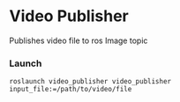 Video Publisher
================

Publishes video file to ros Image topic

### Launch
    roslaunch video_publisher video_publisher input_file:=/path/to/video/file

